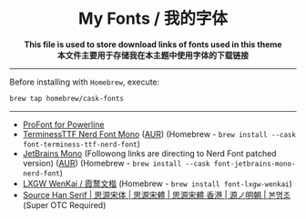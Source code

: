 <h1 align="center">My Fonts / 我的字体</h1>

<p align="center"> 
  <b>This file is used to store download links of fonts used in this theme</b>
  <br />
  <b>本文件主要用于存储我在本主题中使用字体的下载链接</b>
</p>

---

Before installing with `Homebrew`, execute:

``` bash
brew tap homebrew/cask-fonts
```

------

- [ProFont for Powerline](https://github.com/powerline/fonts/blob/master/ProFont/ProFont%20For%20Powerline.ttf)
- [TerminessTTF Nerd Font Mono](https://www.nerdfonts.com/font-downloads) ([AUR](https://aur.archlinux.org/packages/nerd-fonts-terminus)) (Homebrew - `brew install --cask font-terminess-ttf-nerd-font`)
- [JetBrains Mono](https://www.jetbrains.com/lp/mono/) (Followong links are directing to Nerd Font patched version) ([AUR](https://aur.archlinux.org/packages/nerd-fonts-jetbrains-mono)) (Homebrew - `brew install --cask font-jetbrains-mono-nerd-font`)
- [LXGW WenKai / 霞鹜文楷](https://github.com/lxgw/LxgwWenKai) (Homebrew - `brew install font-lxgw-wenkai`)
- [Source Han Serif | 思源宋体 | 思源宋體 | 思源宋體 香港 | 源ノ明朝 | 본명조](https://github.com/adobe-fonts/source-han-serif) (Super OTC Required)
